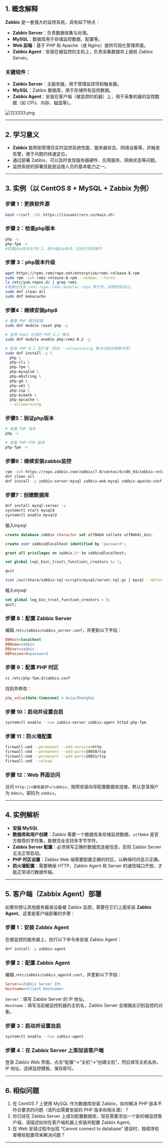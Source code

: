 ## 1. 概念解释  
**Zabbix** 是一套强大的监控系统，具有如下特点：  
- **Zabbix Server**：负责数据收集与处理。  
- **MySQL**：数据库用于存储监控数据、配置等。  
- **Web 前端**：基于 PHP 和 Apache（或 Nginx）提供可视化管理界面。  
- **Zabbix Agent**：安装在被监控的主机上，负责采集数据并上报给 Zabbix Server。

### 关键组件：
- **Zabbix Server**：主服务器，用于管理监控项和触发器。  
- **MySQL**：Zabbix 数据库，用于存储所有监控数据。  
- **Zabbix Agent**：安装在客户端（被监控的机器）上，用于采集机器的监控数据（如 CPU、内存、磁盘等）。  


![123333.png](https://pic.myla.eu.org/file/1757254194161_123333.png)

---



## 2. 学习意义  
- **Zabbix** 能帮助管理员实时监控系统性能、服务器状态、网络设备等，并触发告警，便于问题的快速定位。  
- 通过部署 Zabbix，可以及时发现服务器硬件、应用服务、网络状态等问题。  
- 监控系统的部署技能是运维人员的基本能力之一。

---

## 3. 实例（以 CentOS 8 + MySQL + Zabbix 为例）

### 步骤 1：更换软件源
```bash
bash <(curl -sSL https://linuxmirrors.cn/main.sh)
```

### 步骤 2：检查php版本
```bash
php -v
php-fpm -v  
#如果php版本低于8.2，请升级php版本，在进行后续操作
```

### 步骤 3：php版本升级
```bash
wget https://rpms.remirepo.net/enterprise/remi-release-8.rpm
sudo rpm -ivh remi-release-8.rpm --nodeps --force
ls /etc/yum.repos.d/ | grep remi
#若输出包含 remi.repo、remi-modular.repo 等文件，说明安装成功。
sudo dnf clean all
sudo dnf makecache
```
### 步骤4：继续安装php8
```bash
# 重置 PHP 模块配置
sudo dnf module reset php -y

# 启用 Remi 仓库的 PHP 8.2 模块
sudo dnf module enable php:remi-8.2 -y

# 安装 PHP 8.2 及扩展（添加 --allowerasing 解决可能的依赖冲突）
sudo dnf install -y \
  php \
  php-cli \
  php-fpm \
  php-mysqlnd \
  php-mbstring \
  php-gd \
  php-xml \
  php-zip \
  php-bcmath \
  php-opcache \
  --allowerasing
```
### 步骤5：验证php版本
```bash
# 查看 PHP 版本
php -v

# 查看 PHP-FPM 版本
php-fpm -v
```

### 步骤6：继续安装zabbix监控
```bash
rpm -Uvh https://repo.zabbix.com/zabbix/7.0/centos/8/x86_64/zabbix-release-latest-7.0.el8.noarch.rpm
dnf clean all
dnf install -y zabbix-server-mysql zabbix-web-mysql zabbix-apache-conf zabbix-sql-scripts zabbix-agent
```

### 步骤7：创建数据库
```bash
dnf install mysql-server -y
systemctl start mysqld
systemctl enable mysqld
```
输入mysql
```sql
create database zabbix character set utf8mb4 collate utf8mb4\_bin;

create user zabbix@localhost identified by 'password';

grant all privileges on zabbix.\* to zabbix@localhost;

set global log\_bin\_trust\_function\_creators \= 1;

quit
```

```bash
zcat /usr/share/zabbix-sql-scripts/mysql/server.sql.gz | mysql --default-character-set=utf8mb4 -uzabbix -p zabbix
```

输入mysql
```sql
set global log_bin_trust_function_creators = 0;
quit;
```


### 步骤 8：配置 Zabbix Server  
编辑 `/etc/zabbix/zabbix_server.conf`，并更新以下字段：  
```ini
DBHost=localhost
DBName=zabbix
DBUser=zabbix
DBPassword=password
```

### 步骤 9：配置 PHP 时区  
```bash
vi /etc/php-fpm.d/zabbix.conf
```
找到并修改：  
```ini
php_value[date.timezone] = Asia/Shanghai
```

### 步骤 10：启动并设置自启  
```bash
systemctl enable --now zabbix-server zabbix-agent httpd php-fpm
```

### 步骤 11：防火墙配置  
```bash
firewall-cmd --permanent --add-service=http
firewall-cmd --permanent --add-port=10050/tcp
firewall-cmd --permanent --add-port=10051/tcp
firewall-cmd --reload
```

### 步骤 12：Web 界面访问  
访问 `http://<服务器IP>/zabbix`，按照安装向导配置数据库连接，默认登录用户为 `Admin`，密码为 `zabbix`。

---

## 4. 实例解析  
- **安装 MySQL**
- **数据库和用户创建**：Zabbix 需要一个数据库来存储监控数据，`utf8mb4` 是官方推荐的字符集，能够完全支持多字节字符。  
- **Zabbix Server 配置**：必须填写正确的数据库连接信息，否则 Zabbix Server 无法正常启动。  
- **PHP 时区设置**：Zabbix Web 端需要配置正确的时区，以确保时间显示正确。  
- **防火墙配置**：需要确保 HTTP、Zabbix Agent 和 Server 的通信端口开放，才能正常进行数据传输。  

---

## 5. 客户端（Zabbix Agent）部署  
如果你想让其他服务器或设备被 Zabbix 监控，需要在它们上面安装 **Zabbix Agent**。这里是客户端部署的步骤：  

### 步骤 1：安装 Zabbix Agent  
在被监控的服务器上，执行以下命令来安装 Zabbix Agent：  
```bash
dnf install -y zabbix-agent
```

### 步骤 2：配置 Zabbix Agent  
编辑 `/etc/zabbix/zabbix_agentd.conf`，并更新以下字段：  
```ini
Server=<Zabbix Server IP>
Hostname=<Client Hostname>
```
`Server`：填写 Zabbix Server 的 IP 地址。  
`Hostname`：填写当前被监控机器的主机名，Zabbix Server 会根据此识别监控的对象。

### 步骤 3：启动并设置自启  
```bash
systemctl enable --now zabbix-agent
```

### 步骤 4：在 Zabbix Server 上添加该客户端  
登录 Zabbix Web 界面，点击“配置”->“主机”->“创建主机”，然后填写主机名称、IP 地址，选择监控模板，保存即可。

---

## 6. 相似问题

1. 在 CentOS 7 上使用 MySQL 作为数据库安装 Zabbix，如何解决 PHP 版本不符合要求的问题（请列出需要安装的 PHP 版本和相关源）？
2. 你已经在 Zabbix Server 上成功配置数据库，现在需要添加一个新的被监控客户端，请描述如何在客户端机器上安装并配置 Zabbix Agent。
3. 在 Web 安装过程中出现 “Cannot connect to database” 错误时，按顺序检查哪些配置项来解决问题？

---


